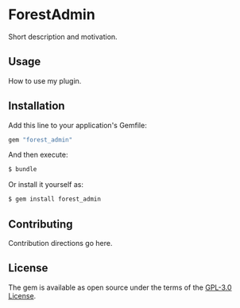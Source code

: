 # ForestAdmin
Short description and motivation.

## Usage
How to use my plugin.

## Installation
Add this line to your application's Gemfile:

```ruby
gem "forest_admin"
```

And then execute:
```bash
$ bundle
```

Or install it yourself as:
```bash
$ gem install forest_admin
```

## Contributing
Contribution directions go here.

## License
The gem is available as open source under the terms of the [GPL-3.0 License](https://www.gnu.org/licenses/gpl-3.0.en.html).

